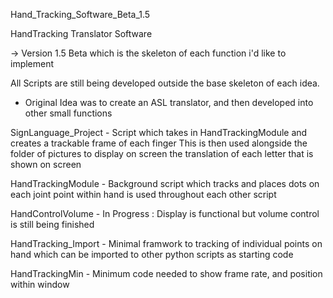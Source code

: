 Hand_Tracking_Software_Beta_1.5

HandTracking Translator Software

-> Version 1.5 Beta which is the skeleton of each function i'd like to implement

All Scripts are still being developed outside the base skeleton of each idea. 

- Original Idea was to create an ASL translator, and then developed into other small functions

SignLanguage_Project - Script which takes in HandTrackingModule and creates a trackable frame of each finger
  This is then used alongside the folder of pictures to display on screen the translation of each letter 
  that is shown on screen

HandTrackingModule - Background script which tracks and places dots on each joint point within hand
  is used throughout each other script

HandControlVolume - In Progress : Display is functional but volume control is still being finished

HandTracking_Import - Minimal framwork to tracking of individual points on hand which can be imported to 
  other python scripts as starting code
  
HandTrackingMin - Minimum code needed to show frame rate, and position within window 
